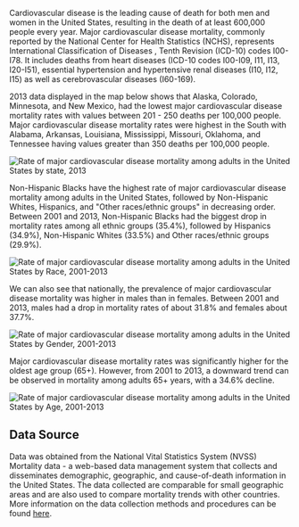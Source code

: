 Cardiovascular disease is the leading cause of death for both men and women in the United States, resulting in the death of at least 600,000 people every year. Major cardiovascular disease mortality, commonly reported by the National Center for Health Statistics (NCHS), represents International Classification of Diseases , Tenth Revision (ICD-10) codes I00-I78. It includes deaths from heart diseases (ICD-10 codes I00-I09, I11, I13, I20-I51), essential hypertension and hypertensive renal diseases (I10, I12, I15) as well as cerebrovascular diseases (I60-169).

2013 data displayed in the map below shows that Alaska, Colorado, Minnesota, and New Mexico, had the lowest major cardiovascular disease mortality rates with values between 201 - 250 deaths per 100,000 people. Major cardiovascular disease mortality rates were highest in the South with Alabama, Arkansas, Louisiana, Mississippi, Missouri, Oklahoma, and Tennessee having values greater than 350 deaths per 100,000 people.

![Rate of major cardiovascular disease mortality among adults in the United States by state, 2013](https://raw.githubusercontent.com/kabirumurtala/kabirumurtala.github.io/master/_posts/figure/adultCVD1.png)

Non-Hispanic Blacks have the highest rate of major cardiovascular disease mortality among adults in the United States, followed by Non-Hispanic Whites, Hispanics, and "Other races/ethnic groups" in decreasing order. Between 2001 and 2013, Non-Hispanic Blacks had the biggest drop in mortality rates among all ethnic groups (35.4%), followed by Hispanics (34.9%), Non-Hispanic Whites (33.5%) and Other races/ethnic groups (29.9%).

![Rate of major cardiovascular disease mortality among adults in the United States by Race, 2001-2013](https://raw.githubusercontent.com/kabirumurtala/kabirumurtala.github.io/master/_posts/figure/adultCVD2.png)

We can also see that nationally, the prevalence of major cardiovascular disease mortality was higher in males than in females. Between 2001 and 2013, males had a drop in mortality rates of about 31.8% and females about 37.7%.

![Rate of major cardiovascular disease mortality among adults in the United States by Gender, 2001-2013](https://raw.githubusercontent.com/kabirumurtala/kabirumurtala.github.io/master/_posts/figure/adultCVD3.png)

Major cardiovascular disease mortality rates was significantly higher for the oldest age group (65+). However, from 2001 to 2013, a downward trend can be observed in mortality among adults 65+ years, with a 34.6% decline.

![Rate of major cardiovascular disease mortality among adults in the United States by Age, 2001-2013](https://raw.githubusercontent.com/kabirumurtala/kabirumurtala.github.io/master/_posts/figure/adultCVD4.png)

Data Source
-----------

Data was obtained from the National Vital Statistics System (NVSS) Mortality data - a web-based data management system that collects and disseminates demographic, geographic, and cause-of-death information in the United States. The data collected are comparable for small geographic areas and are also used to compare mortality trends with other countries. More information on the data collection methods and procedures can be found [here](https://www.cdc.gov/nchs/nvss/deaths.htm).

